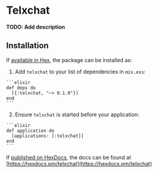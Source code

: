 # Telxchat

**TODO: Add description**

## Installation

If [available in Hex](https://hex.pm/docs/publish), the package can be installed as:

  1. Add `telxchat` to your list of dependencies in `mix.exs`:

    ```elixir
    def deps do
      [{:telxchat, "~> 0.1.0"}]
    end
    ```

  2. Ensure `telxchat` is started before your application:

    ```elixir
    def application do
      [applications: [:telxchat]]
    end
    ```

If [published on HexDocs](https://hex.pm/docs/tasks#hex_docs), the docs can
be found at [https://hexdocs.pm/telxchat](https://hexdocs.pm/telxchat)

